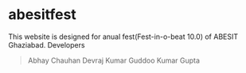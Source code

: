 # abesitfest
This website is designed for anual fest(Fest-in-o-beat 10.0) of ABESIT Ghaziabad.
  Developers
  >Abhay Chauhan
  >Devraj Kumar
  >Guddoo Kumar Gupta
